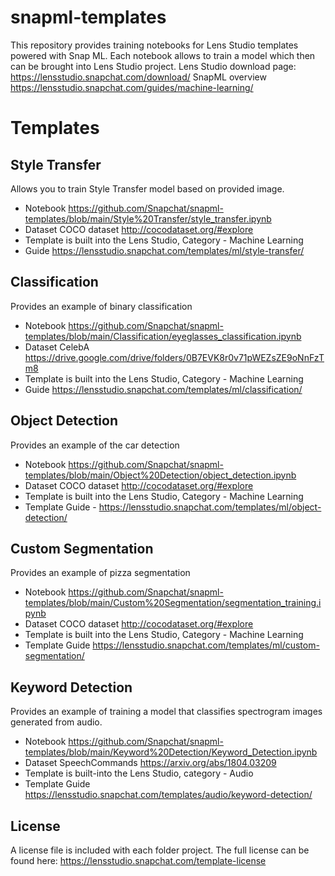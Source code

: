 # snapml-templates
This repository provides training notebooks for Lens Studio templates powered with Snap ML.
Each notebook allows to train a model which then can be brought into Lens Studio project.
Lens Studio download page: https://lensstudio.snapchat.com/download/
SnapML overview https://lensstudio.snapchat.com/guides/machine-learning/ 


# Templates 

## Style Transfer
Allows you to train Style Transfer model based on provided image. 
- Notebook https://github.com/Snapchat/snapml-templates/blob/main/Style%20Transfer/style_transfer.ipynb
- Dataset COCO dataset http://cocodataset.org/#explore
- Template is built into the Lens Studio, Category - Machine Learning
- Guide https://lensstudio.snapchat.com/templates/ml/style-transfer/


## Classification
Provides an example of binary classification 
- Notebook https://github.com/Snapchat/snapml-templates/blob/main/Classification/eyeglasses_classification.ipynb
- Dataset CelebA https://drive.google.com/drive/folders/0B7EVK8r0v71pWEZsZE9oNnFzTm8
- Template is built into the Lens Studio, Category - Machine Learning
- Guide https://lensstudio.snapchat.com/templates/ml/classification/

## Object Detection 
Provides an example of the car detection  
- Notebook https://github.com/Snapchat/snapml-templates/blob/main/Object%20Detection/object_detection.ipynb
- Dataset COCO dataset http://cocodataset.org/#explore
- Template is built into the Lens Studio, Category - Machine Learning
- Template Guide - https://lensstudio.snapchat.com/templates/ml/object-detection/

## Custom Segmentation 
Provides an example of pizza segmentation  
- Notebook https://github.com/Snapchat/snapml-templates/blob/main/Custom%20Segmentation/segmentation_training.ipynb
- Dataset COCO dataset http://cocodataset.org/#explore 
- Template is built into the Lens Studio, Category - Machine Learning
- Template Guide https://lensstudio.snapchat.com/templates/ml/custom-segmentation/

## Keyword Detection 
Provides an example of training a model that classifies spectrogram images generated from audio.
- Notebook https://github.com/Snapchat/snapml-templates/blob/main/Keyword%20Detection/Keyword_Detection.ipynb
- Dataset SpeechCommands https://arxiv.org/abs/1804.03209
- Template is built-into the Lens Studio, category - Audio
- Template Guide https://lensstudio.snapchat.com/templates/audio/keyword-detection/


## License
A license file is included with each folder project. The full license can be found here: https://lensstudio.snapchat.com/template-license
